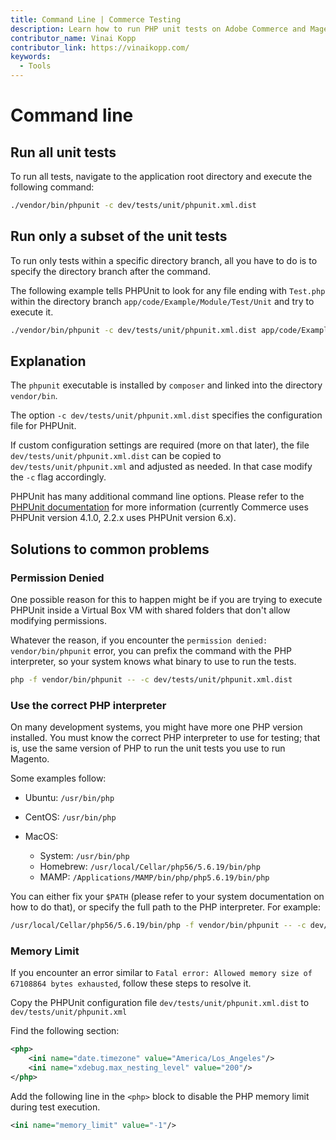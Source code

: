 ```yaml
---
title: Command Line | Commerce Testing
description: Learn how to run PHP unit tests on Adobe Commerce and Magento Open Source code with the command-line interface.
contributor_name: Vinai Kopp
contributor_link: https://vinaikopp.com/
keywords:
  - Tools
---
```


# Command line

## Run all unit tests

To run all tests, navigate to the application root directory and execute the following command:

```bash
./vendor/bin/phpunit -c dev/tests/unit/phpunit.xml.dist
```

## Run only a subset of the unit tests

To run only tests within a specific directory branch, all you have to do is to specify the directory branch after the command.

The following example tells PHPUnit to look for any file ending with `Test.php` within the directory branch `app/code/Example/Module/Test/Unit` and try to execute it.

```bash
./vendor/bin/phpunit -c dev/tests/unit/phpunit.xml.dist app/code/Example/Module/Test/Unit
```

## Explanation

The `phpunit` executable is installed by `composer` and linked into the directory `vendor/bin`.

The option `-c dev/tests/unit/phpunit.xml.dist` specifies the configuration file for PHPUnit.

If custom configuration settings are required (more on that later), the file `dev/tests/unit/phpunit.xml.dist` can be copied to `dev/tests/unit/phpunit.xml` and adjusted as needed. In that case modify the `-c` flag accordingly.

PHPUnit has many additional command line options. Please refer to the [PHPUnit documentation](https://phpunit.de/manual/4.1/en/textui.html#textui.clioptions) for more information (currently Commerce uses PHPUnit version 4.1.0, 2.2.x uses PHPUnit version 6.x).

## Solutions to common problems

### Permission Denied

One possible reason for this to happen might be if you are trying to execute PHPUnit inside a Virtual Box VM with shared folders that don't allow modifying permissions.

Whatever the reason, if you encounter the `permission denied: vendor/bin/phpunit` error, you can prefix the command with the PHP interpreter, so your system knows what binary to use to run the tests.

```bash
php -f vendor/bin/phpunit -- -c dev/tests/unit/phpunit.xml.dist
```

### Use the correct PHP interpreter

On many development systems, you might have more one PHP version installed. You must know the correct PHP interpreter to use for testing; that is, use the same version of PHP to run the unit tests you use to run Magento.

Some examples follow:

*  Ubuntu: `/usr/bin/php`
*  CentOS: `/usr/bin/php`
*  MacOS:

   *  System: `/usr/bin/php`
   *  Homebrew: `/usr/local/Cellar/php56/5.6.19/bin/php`
   *  MAMP: `/Applications/MAMP/bin/php/php5.6.19/bin/php`

You can either fix your `$PATH` (please refer to your system documentation on how to do that), or specify the full path to the PHP interpreter. For example:

```bash
/usr/local/Cellar/php56/5.6.19/bin/php -f vendor/bin/phpunit -- -c dev/tests/unit/phpunit.xml.dist
```

### Memory Limit

If you encounter an error similar to `Fatal error: Allowed memory size of 67108864 bytes exhausted`, follow these steps to resolve it.

Copy the PHPUnit configuration file `dev/tests/unit/phpunit.xml.dist` to `dev/tests/unit/phpunit.xml`

Find the following section:

```xml
<php>
    <ini name="date.timezone" value="America/Los_Angeles"/>
    <ini name="xdebug.max_nesting_level" value="200"/>
</php>
```

Add the following line in the `<php>` block to disable the PHP memory limit during test execution.

```xml
<ini name="memory_limit" value="-1"/>
```
